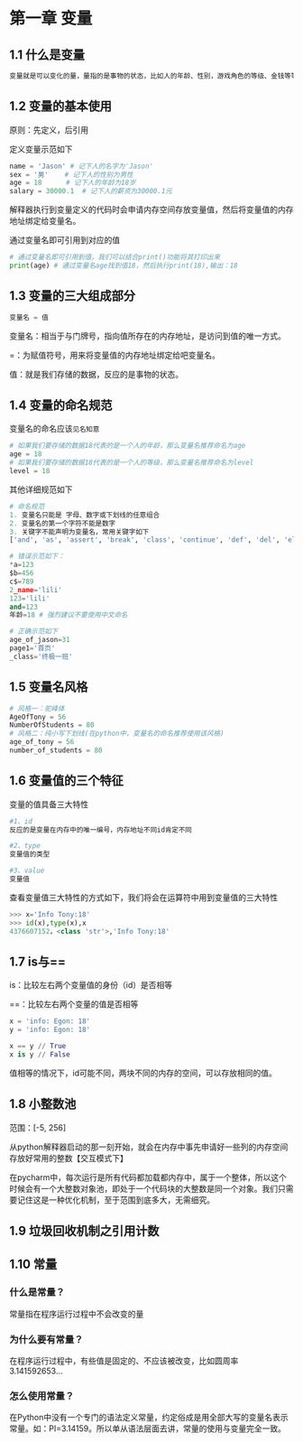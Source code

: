 # 第一章 变量

## 1.1 什么是变量

```python
变量就是可以变化的量，量指的是事物的状态，比如人的年龄、性别，游戏角色的等级、金钱等等
```

## 1.2 变量的基本使用

原则：先定义，后引用

定义变量示范如下

```python
name = 'Jason' # 记下人的名字为'Jason'
sex = '男'    # 记下人的性别为男性
age = 18      # 记下人的年龄为18岁
salary = 30000.1  # 记下人的薪资为30000.1元
```

解释器执行到变量定义的代码时会申请内存空间存放变量值，然后将变量值的内存地址绑定给变量名。

通过变量名即可引用到对应的值

```python
# 通过变量名即可引用到值，我们可以结合print()功能将其打印出来
print(age) # 通过变量名age找到值18，然后执行print(18),输出：18
```

## 1.3 变量的三大组成部分

```python
变量名 = 值
```

变量名：相当于与门牌号，指向值所存在的内存地址，是访问到值的唯一方式。

=：为赋值符号，用来将变量值的内存地址绑定给吧变量名。

值：就是我们存储的数据，反应的是事物的状态。

## 1.4 变量的命名规范

变量名的命名应该`见名知意`

```python
# 如果我们要存储的数据18代表的是一个人的年龄，那么变量名推荐命名为age
age = 18 
# 如果我们要存储的数据18代表的是一个人的等级，那么变量名推荐命名为level
level = 18
```

其他详细规范如下

```python
# 命名规范
1. 变量名只能是 字母、数字或下划线的任意组合
2. 变量名的第一个字符不能是数字
3. 关键字不能声明为变量名，常用关键字如下
['and', 'as', 'assert', 'break', 'class', 'continue', 'def', 'del', 'elif', 'else', 'except', 'exec', 'finally', 'for', 'from','global', 'if', 'import', 'in', 'is', 'lambda', 'not', 'or', 'pass', 'print', 'raise', 'return', 'try', 'while', 'with', 'yield']

# 错误示范如下：
*a=123
$b=456
c$=789
2_name='lili'
123='lili'
and=123
年龄=18 # 强烈建议不要使用中文命名

# 正确示范如下
age_of_jason=31
page1='首页'
_class='终极一班'
```

## 1.5 变量名风格

```python
# 风格一：驼峰体
AgeOfTony = 56 
NumberOfStudents = 80
# 风格二：纯小写下划线(在python中，变量名的命名推荐使用该风格)
age_of_tony = 56 
number_of_students = 80
```

## 1.6 变量值的三个特征

变量的值具备三大特性

```python
#1、id
反应的是变量在内存中的唯一编号，内存地址不同id肯定不同

#2、type
变量值的类型

#3、value
变量值
```

查看变量值三大特性的方式如下，我们将会在运算符中用到变量值的三大特性

```python
>>> x='Info Tony:18'
>>> id(x),type(x),x
4376607152，<class 'str'>,'Info Tony:18'
```

## 1.7 is与==

is：比较左右两个变量值的身份（id）是否相等

==：比较左右两个变量的值是否相等

```python
x = 'info: Egon: 18'
y = 'info: Egon: 18'

x == y // True
x is y // False

```

值相等的情况下，id可能不同，两块不同的内存的空间，可以存放相同的值。

## 1.8 小整数池

范围：[-5, 256]

从python解释器启动的那一刻开始，就会在内存中事先申请好一些列的内存空间存放好常用的整数【交互模式下】



在pycharm中，每次运行是所有代码都加载都内存中，属于一个整体，所以这个时候会有一个大整数对象池，即处于一个代码块的大整数是同一个对象。我们只需要记住这是一种优化机制，至于范围到底多大，无需细究。

## 1.9 垃圾回收机制之引用计数

## 1.10 常量

### 什么是常量？

常量指在程序运行过程中不会改变的量

### 为什么要有常量？

在程序运行过程中，有些值是固定的、不应该被改变，比如圆周率 3.141592653...

### 怎么使用常量？

在Python中没有一个专门的语法定义常量，约定俗成是用全部大写的变量名表示常量。如：PI=3.14159。所以单从语法层面去讲，常量的使用与变量完全一致。



